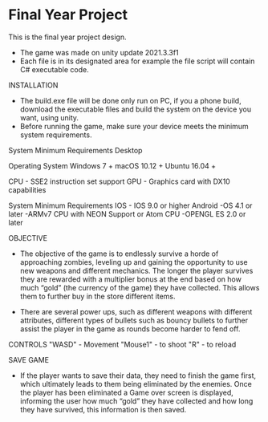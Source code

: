 # Final Year Project

This is the final year project design.
- The game was made on unity update 2021.3.3f1
- Each file is in its designated area for example the file script will contain C# executable code.

INSTALLATION
- The build.exe file will be done only run on PC, if you a phone build, download the executable files and build the system on the device you want, using unity.
- Before running the game, make sure your device meets the minimum system requirements.

System
Minimum Requirements
Desktop

Operating System
Windows 7 +
macOS 10.12 +
Ubuntu 16.04 +

CPU - SSE2 instruction set support
GPU - Graphics card with DX10 capabilities


System
Minimum Requirements
IOS - IOS 9.0 or higher
Android -OS 4.1 or later
        -ARMv7 CPU with NEON Support or Atom CPU
        -OPENGL ES 2.0 or later


OBJECTIVE
- The objective of the game is to endlessly survive a horde of approaching zombies, leveling up and gaining the opportunity to use new weapons and different mechanics. The longer the player survives they are rewarded with a multiplier bonus at the end based on how much “gold” (the currency of the game) they have collected. This allows them to further buy in the store different items.

- There are several power ups, such as different weapons with different attributes, different types of bullets such as bouncy bullets to further assist the player in the game as rounds become harder to fend off.

CONTROLS 
"WASD" - Movement
"Mouse1" - to shoot
"R" - to reload

SAVE GAME
- If the player wants to save their data, they need to finish the game first, which ultimately leads to them being eliminated by the enemies. Once the player has been eliminated a Game over screen is displayed, informing the user how much “gold” they have collected and how long they have survived, this information is then saved.
